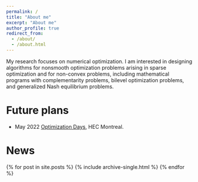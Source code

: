 ```yaml
---
permalink: /
title: "About me"
excerpt: "About me"
author_profile: true
redirect_from:
  - /about/
  - /about.html
---
```


My research focuses on numerical optimization. I am interested in designing algorithms for nonsmooth optimization problems arising in sparse optimization and for non-convex problems, including mathematical programs with complementarity problems, bilevel optimization problems, and generalized Nash equilibrium problems.

Future plans
======

- May 2022 [Optimization Days](https://symposia.gerad.ca/jopt2022/fr#:~:text=HEC%20Montréal%2C%20Québec%2C%20Canada%2C%2016%20—%2018%20mai%202022), HEC Montreal.

News
======
{% for post in site.posts %}
  {% include archive-single.html %}
{% endfor %}
